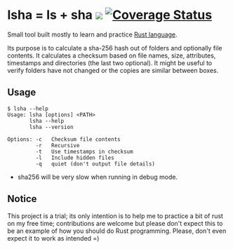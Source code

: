 # lsha = ls + sha [<img src="https://travis-ci.org/kuking/lsha.svg?branch=master">](https://travis-ci.org/kuking/lsha) [![Coverage Status](https://coveralls.io/repos/kuking/lsha/badge.svg?branch=master&service=github)](https://coveralls.io/github/kuking/lsha?branch=master)

Small tool built mostly to learn and practice [Rust language](http://www.rust-lang.org/).

Its purpose is to calculate a sha-256 hash out of folders and optionally file contents. It calculates a checksum based on file names, size, attributes, timestamps and directories (the last two optional). It might be useful to verify folders have not changed or the copies are similar between boxes.

## Usage

```
$ lsha --help
Usage: lsha [options] <PATH>
       lsha --help
       lsha --version

Options: -c   Checksum file contents
         -r   Recursive
         -t   Use timestamps in checksum
         -l   Include hidden files
         -q   quiet (don't output file details)
```

* sha256 will be very slow when running in debug mode.

## Notice
This project is a trial; its only intention is to help me to practice a bit of rust on my free time; contributions are welcome but please don't expect this to be an example of how you should do Rust programming. Please, don't even expect it to work as intended =)
